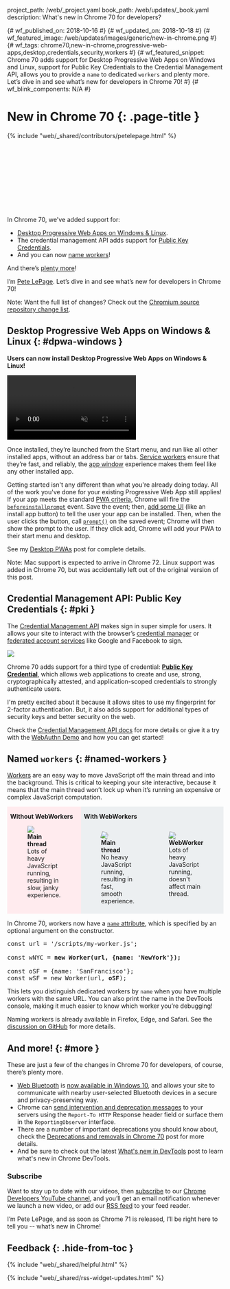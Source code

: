 project_path: /web/_project.yaml
book_path: /web/updates/_book.yaml
description: What's new in Chrome 70 for developers?

{# wf_published_on: 2018-10-16 #}
{# wf_updated_on: 2018-10-18 #}
{# wf_featured_image: /web/updates/images/generic/new-in-chrome.png #}
{# wf_tags: chrome70,new-in-chrome,progressive-web-apps,desktop,credentials,security,workers #}
{# wf_featured_snippet: Chrome 70 adds support for Desktop Progressive Web Apps on Windows and Linux, support for Public Key Credentials to the Credential Management API, allows you to provide a <code>name</code> to dedicated <code>workers</code> and plenty more. Let’s dive in and see what’s new for developers in Chrome 70! #}
{# wf_blink_components: N/A #}

# New in Chrome 70 {: .page-title }

{% include "web/_shared/contributors/petelepage.html" %}

<div class="clearfix"></div>

<div class="video-wrapper">
  <iframe class="devsite-embedded-youtube-video" data-video-id="msA284Q6yZU"
          data-autohide="1" data-showinfo="0" frameborder="0" allowfullscreen>
  </iframe>
</div>

In Chrome 70, we've added support for:

* [Desktop Progressive Web Apps on Windows & Linux](#dpwa-windows).
* The credential management API adds support for [Public Key Credentials](#pki).
* And you can now [name workers](#named-workers)!

And there’s [plenty more](#more)!

I’m [Pete LePage](https://mobile.twitter.com/petele). Let’s dive in and see
what’s new for developers in Chrome 70!

<div class="clearfix"></div>

Note: Want the full list of changes? Check out the
[Chromium source repository change list](https://chromium.googlesource.com/chromium/src/+log/69.0.3497.81..70.0.3538.66).


## Desktop Progressive Web Apps on Windows & Linux {: #dpwa-windows }

**Users can now install Desktop Progressive Web Apps on Windows & Linux!**

<a href="https://storage.googleapis.com/webfundamentals-assets/updates/2018/10/spotify-on-windows.mp4">
  <video class="attempt-right screenshot" autoplay muted loop>
    <source type="video/webm"
      src="https://storage.googleapis.com/webfundamentals-assets/updates/2018/10/spotify-on-windows.webm">
    <source type="video/mp4"
      src="https://storage.googleapis.com/webfundamentals-assets/updates/2018/10/spotify-on-windows.mp4">
  </video>
</a>

Once installed, they’re launched from the Start menu, and run like all other
installed apps, without an address bar or tabs.
[Service workers](/web/fundamentals/primers/service-workers/) ensure that
they’re fast, and reliably, the [app window](/web/updates/2018/05/dpwa#the_app_window)
experience makes them feel like any other installed app.

Getting started isn't any different than what you're already doing today.
All of the work you've done for your existing Progressive Web App still applies!
If your app meets the standard [PWA criteria](/web/fundamentals/app-install-banners/#criteria),
Chrome will fire the
[`beforeinstallprompt`](/web/fundamentals/app-install-banners/#listen_for_beforeinstallprompt)
event. Save the event; then,
[add some UI](/web/fundamentals/app-install-banners/#notify_the_user_your_app_can_be_installed)
(like an install app button) to tell the user your app can be installed. Then,
when the user clicks the button, call
[`prompt()`](/web/fundamentals/app-install-banners/#show_the_prompt) on the
saved event; Chrome will then show the prompt to the user. If they click add,
Chrome will add your PWA to their start menu and desktop.

See my [Desktop PWAs](/web/progressive-web-apps/desktop) post for complete details.

<div class="clearfix"></div>

Note: Mac support is expected to arrive in Chrome 72. Linux support was added
in Chrome 70, but was accidentally left out of the original version of this post.

<div class="clearfix"></div>

## Credential Management API: Public Key Credentials {: #pki }

The [Credential Management API](https://developer.mozilla.org/en-US/docs/Web/API/Credential_Management_API)
makes sign in super simple for users. It allows your site to interact with the
browser’s [credential manager](https://developer.mozilla.org/en-US/docs/Web/API/PasswordCredential)
or [federated account services](https://developer.mozilla.org/en-US/docs/Web/API/FederatedCredential)
like Google and Facebook to sign.

<img src="/web/updates/images/2018/10/webauth.png" class="attempt-right">

Chrome 70 adds support for a third type of credential:
[**Public Key Credential**](https://developer.mozilla.org/en-US/docs/Web/API/PublicKeyCredential),
which allows web applications to create and use, strong, cryptographically
attested, and application-scoped credentials to strongly authenticate users.

I'm pretty excited about it because it allows sites to use my fingerprint
for 2-factor authentication. But, it also adds support for additional types
of security keys and better security on the web.

<div class="clearfix"></div>

Check the [Credential Management API docs](/web/fundamentals/security/credential-management/)
for more details or give it a try with the
[WebAuthn Demo](https://webauthndemo.appspot.com/) and how you can get started!

<div class="clearfix"></div>

## Named `workers` {: #named-workers }

[Workers](https://developer.mozilla.org/en-US/docs/Web/API/Worker) are an easy
way to move JavaScript off the main thread and into the background. This is
critical to keeping your site interactive, because it means that the main
thread won’t lock up when it’s running an expensive or complex JavaScript
computation.

<style>
.worker-example {
  display: flex;
}
.worker-example p {
  white-space: nowrap;
}
.worker-example > div {
  padding: 0 0.5em 0.5em;
}
.no-worker {
  background-color: #FFEBEE;
}
.with-worker {
  background-color: #ECEFF1;
}

.spin-fast {
  animation: spin-smooth 1s linear infinite;
}
.spin-slow {
  animation: spin-smooth 2s linear infinite;
}
.spin-janky {
  animation: spin-janky 4s linear infinite;
}
@keyframes spin-smooth {
 100% { transform:rotate(360deg); }
}
@keyframes spin-janky {
 10% { transform:rotate(36deg); }
 20% { transform:rotate(72deg); }
 25% { transform:rotate(72deg); }
 30% { transform:rotate(108deg); }
 40% { transform:rotate(144deg); }
 50% { transform:rotate(180deg); }
 58% { transform:rotate(180deg); }
 60% { transform:rotate(216deg); }
 70% { transform:rotate(216deg); }
 80% { transform:rotate(288deg); }
 90% { transform:rotate(324deg); }
 100% { transform:rotate(360deg); }
}
</style>

<div class="worker-example">
  <div class="no-worker">
    <p><b>Without WebWorkers</b></p>
    <figure>
      <img class="spin-janky"
           src="https://www.gstatic.com/images/icons/material/system/2x/settings_black_48dp.png">
      <figcaption>
        <b>Main thread</b><br>
        Lots of heavy JavaScript running, resulting in slow, janky experience.
      </figcaption>
    </figure>
  </div>
  <div class="with-worker">
    <p><b>With WebWorkers</b></p>
    <div style="display:flex">
      <figure>
        <img class="spin-fast"
             src="https://www.gstatic.com/images/icons/material/system/2x/settings_black_48dp.png">
        <figcaption>
          <b>Main thread</b><br>
          No heavy JavaScript running, resulting in fast, smooth experience.
        </figcaption>
      </figure>
      <figure>
        <img class="spin-slow"
             src="https://www.gstatic.com/images/icons/material/system/2x/settings_black_48dp.png">
        <figcaption>
          <b>WebWorker</b><br>
          Lots of heavy JavaScript running, doesn't affect main thread.
        </figcaption>
      </figure>
    </div>
  </div>
</div>

<div class="clearfix"></div>

In Chrome 70, workers now have a
[`name` attribute](https://www.chromestatus.com/feature/4594144336936960),
which is specified by an optional argument on the constructor.

<pre class="prettyprint lang-js">
const url = '/scripts/my-worker.js';

const wNYC = <strong>new Worker(url, {name: 'NewYork'});</strong>

<atrong>const oSF = {name: 'SanFrancisco'};</atrong>
const wSF = new Worker(url, <strong>oSF</strong>);
</pre>

This lets you distinguish dedicated workers by `name` when you have multiple
workers with the same URL. You can also print the name in the DevTools
console, making it much easier to know which worker you’re debugging!

Naming workers is already available in Firefox, Edge, and Safari. See the
[discussion on GitHub](https://github.com/whatwg/html/issues/2477) for more
details.

<div class="clearfix"></div>

## And more! {: #more }

These are just a few of the changes in Chrome 70 for developers, of course,
there’s plenty more.

* [Web Bluetooth](/web/updates/2015/07/interact-with-ble-devices-on-the-web)
  is [now available in Windows 10](https://www.chromestatus.com/feature/5264933985976320),
  and allows your site to communicate with nearby user-selected Bluetooth
  devices in a secure and privacy-preserving way.
* Chrome can
  [send intervention and deprecation messages](https://www.chromestatus.com/feature/5544632075157504)
  to your servers using the `Report-To HTTP` Response header field or surface
  them in the `ReportingObserver` interface.
* There are a number of important deprecations you should know about,
  check the
  [Deprecations and removals in Chrome 70](/web/updates/2018/09/chrome-70-deps-rems)
  post for more details.
* And be sure to check out the latest
  [What's new in DevTools](/web/updates/2018/08/devtools) post to learn what's
  new in Chrome DevTools.


<div class="clearfix"></div>

### Subscribe

Want to stay up to date with our videos, then [subscribe](https://goo.gl/6FP1a5)
to our [Chrome Developers YouTube channel](https://www.youtube.com/user/ChromeDevelopers/),
and you’ll get an email notification whenever we launch a new video, or add our
[RSS feed](/web/shows/rss.xml) to your feed reader.


I’m Pete LePage, and as soon as Chrome 71 is released, I’ll be right
here to tell you -- what’s new in Chrome!

## Feedback {: .hide-from-toc }

{% include "web/_shared/helpful.html" %}

<div class="clearfix"></div>

{% include "web/_shared/rss-widget-updates.html" %}

